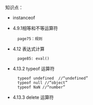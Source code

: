 知识点：
- instanceof
- 4.9.1相等和不等运算符

        page75：规则

- 4.12 表达式计算

        page85: eval()

- 4.13.2 typeof 运算符

        typeof undefined  //“undefined”
        typeof null //“object”
        typeof NaN //“number”

- 4.13.3 delete 运算符
